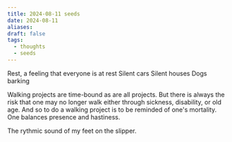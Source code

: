 ```yaml
---
title: 2024-08-11 seeds
date: 2024-08-11
aliases: 
draft: false
tags:
  - thoughts
  - seeds
---
```

Rest, a feeling that everyone is at rest
Silent cars
Silent houses
Dogs barking

Walking projects are time-bound as are all projects. But there is always the risk that one may no longer walk either through sickness, disability, or old age. And so to do a walking project is to be reminded of one's mortality. One balances presence and hastiness.

The rythmic sound of my feet on the slipper.